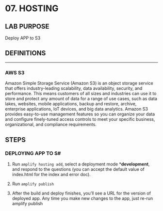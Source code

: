# 07. HOSTING

## LAB PURPOSE

Deploy APP to S3

## DEFINITIONS
----
### AWS S3

Amazon Simple Storage Service (Amazon S3) is an object storage service that offers industry-leading scalability, data availability, security, and performance. This means customers of all sizes and industries can use it to store and protect any amount of data for a range of use cases, such as data lakes, websites, mobile applications, backup and restore, archive, enterprise applications, IoT devices, and big data analytics. Amazon S3 provides easy-to-use management features so you can organize your data and configure finely-tuned access controls to meet your specific business, organizational, and compliance requirements. 

## STEPS

### DEPLOYING APP TO S#

1. Run ```amplify hosting add```, select a deployment mode ***development**, and respond to the questions (you can accept the default value of index.html for the index and error doc).

2. Run ```amplify publish```

3. After the build and deploy finishes, you’ll see a URL for the version of deployed app. Any time you make new changes to the app, just re-run amplify publish
